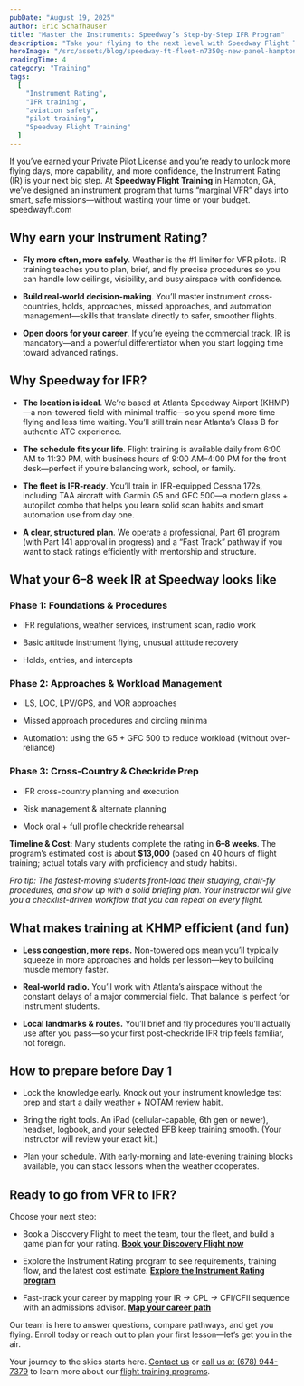```yaml
---
pubDate: "August 19, 2025"
author: Eric Schafhauser
title: "Master the Instruments: Speedway’s Step-by-Step IFR Program"
description: "Take your flying to the next level with Speedway Flight Training's comprehensive Instrument Rating (IR) program. Learn to navigate and fly confidently in all weather conditions with our structured, efficient training at Atlanta Speedway Airport. Enroll today and open the door to more flying opportunities and advanced aviation careers!"
heroImage: "/src/assets/blog/speedway-ft-fleet-n7350g-new-panel-hampton-pilot-training-IMG_2578.webp"
readingTime: 4
category: "Training"
tags:
  [
    "Instrument Rating",
    "IFR training",
    "aviation safety",
    "pilot training",
    "Speedway Flight Training"
  ]
---
```


If you’ve earned your Private Pilot License and you’re ready to unlock more flying days, more capability, and more confidence, the Instrument Rating (IR) is your next big step. At **Speedway Flight Training** in Hampton, GA, we’ve designed an instrument program that turns “marginal VFR” days into smart, safe missions—without wasting your time or your budget.
speedwayft.com

## Why earn your Instrument Rating?

- **Fly more often, more safely**. Weather is the #1 limiter for VFR pilots. IR training teaches you to plan, brief, and fly precise procedures so you can handle low ceilings, visibility, and busy airspace with confidence.

- **Build real-world decision-making**. You’ll master instrument cross-countries, holds, approaches, missed approaches, and automation management—skills that translate directly to safer, smoother flights.

- **Open doors for your career**. If you’re eyeing the commercial track, IR is mandatory—and a powerful differentiator when you start logging time toward advanced ratings.

## Why Speedway for IFR?

- **The location is ideal**. We’re based at Atlanta Speedway Airport (KHMP)—a non-towered field with minimal traffic—so you spend more time flying and less time waiting. You’ll still train near Atlanta’s Class B for authentic ATC experience.

- **The schedule fits your life**. Flight training is available daily from 6:00 AM to 11:30 PM, with business hours of 9:00 AM–4:00 PM for the front desk—perfect if you’re balancing work, school, or family.

- **The fleet is IFR-ready**. You’ll train in IFR-equipped Cessna 172s, including TAA aircraft with Garmin G5 and GFC 500—a modern glass + autopilot combo that helps you learn solid scan habits and smart automation use from day one.

- **A clear, structured plan**. We operate a professional, Part 61 program (with Part 141 approval in progress) and a “Fast Track” pathway if you want to stack ratings efficiently with mentorship and structure.

## What your 6–8 week IR at Speedway looks like

### Phase 1: Foundations & Procedures

- IFR regulations, weather services, instrument scan, radio work

- Basic attitude instrument flying, unusual attitude recovery

- Holds, entries, and intercepts

### Phase 2: Approaches & Workload Management

- ILS, LOC, LPV/GPS, and VOR approaches

- Missed approach procedures and circling minima

- Automation: using the G5 + GFC 500 to reduce workload (without over-reliance)

### Phase 3: Cross-Country & Checkride Prep

- IFR cross-country planning and execution

- Risk management & alternate planning

- Mock oral + full profile checkride rehearsal

**Timeline & Cost:** Many students complete the rating in **6–8 weeks**. The program’s estimated cost is about **$13,000** (based on 40 hours of flight training; actual totals vary with proficiency and study habits).

_Pro tip: The fastest-moving students front-load their studying, chair-fly procedures, and show up with a solid briefing plan. Your instructor will give you a checklist-driven workflow that you can repeat on every flight._

## What makes training at KHMP efficient (and fun)

- **Less congestion, more reps.** Non-towered ops mean you’ll typically squeeze in more approaches and holds per lesson—key to building muscle memory faster.

- **Real-world radio.** You’ll work with Atlanta’s airspace without the constant delays of a major commercial field. That balance is perfect for instrument students.

- **Local landmarks & routes.** You’ll brief and fly procedures you’ll actually use after you pass—so your first post-checkride IFR trip feels familiar, not foreign.

## How to prepare before Day 1

- Lock the knowledge early. Knock out your instrument knowledge test prep and start a daily weather + NOTAM review habit.

- Bring the right tools. An iPad (cellular-capable, 6th gen or newer), headset, logbook, and your selected EFB keep training smooth. (Your instructor will review your exact kit.)

- Plan your schedule. With early-morning and late-evening training blocks available, you can stack lessons when the weather cooperates.

## Ready to go from VFR to IFR?

Choose your next step:

- Book a Discovery Flight to meet the team, tour the fleet, and build a game plan for your rating.
**[Book your Discovery Flight now](/discovery-flight/)**

- Explore the Instrument Rating program to see requirements, training flow, and the latest cost estimate.
**[Explore the Instrument Rating program](/programs/instrument-rating#top)**

- Fast-track your career by mapping your IR → CPL → CFI/CFII sequence with an admissions advisor.
**[Map your career path](/contact)**

Our team is here to answer questions, compare pathways, and get you flying. Enroll today or reach out to plan your first lesson—let’s get you in the air.

Your journey to the skies starts here. [Contact us](/contact) or [call us at (678) 944-7379](tel:+16789447379) to learn more about our [flight training programs](/programs).

